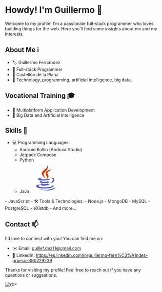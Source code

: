 # Howdy! I'm Guillermo 👋

Welcome to my profile! I'm a passionate full-stack programmer who loves building things for the web. Here you'll find some insights about me and my interests.

## About Me ℹ️

- 🏷 Guillermo Fernández
- 💼 Full-stack Programmer
- 📍 Castellón de la Plana
- 🎯 Technology, programming, artificial intelligence, big data.

## Vocational Training 🎓

- 📱 Multiplatform Application Development
- 🤖 Big Data and Artificial Intelligence

## Skills 🚀

- 💻 Programming Languages: 
    - Android Kotlin (Android Studio) 
    - Jetpack Compose
    - Python 
    - Java <svg xmlns="http://www.w3.org/2000/svg" x="0px" y="0px" width="100" height="100" viewBox="0 0 48 48">
<path fill="#d43a02" d="M23.65,24.898c-0.998-1.609-1.722-2.943-2.725-5.455C19.229,15.2,31.24,11.366,26.37,3.999	c2.111,5.089-7.577,8.235-8.477,12.473C17.07,20.37,23.645,24.898,23.65,24.898z"></path><path fill="#d43a02" d="M23.878,17.27c-0.192,2.516,2.229,3.857,2.299,5.695c0.056,1.496-1.447,2.743-1.447,2.743	s2.728-0.536,3.579-2.818c0.945-2.534-1.834-4.269-1.548-6.298c0.267-1.938,6.031-5.543,6.031-5.543S24.311,11.611,23.878,17.27z"></path><linearGradient id="P9ujQJgz7XN9Qbny9S64Ha_Pd2x9GWu9ovX_gr1" x1="22.677" x2="30.737" y1="21.174" y2="43.318" gradientUnits="userSpaceOnUse"><stop offset="0" stop-color="#5c65d6"></stop><stop offset=".999" stop-color="#464eb0"></stop></linearGradient><path fill="url(#P9ujQJgz7XN9Qbny9S64Ha_Pd2x9GWu9ovX_gr1)" d="M32.084,25.055c1.754-0.394,3.233,0.723,3.233,2.01c0,2.901-4.021,5.643-4.021,5.643 s6.225-0.742,6.225-5.505C37.521,24.053,34.464,23.266,32.084,25.055z M29.129,27.395c0,0,1.941-1.383,2.458-1.902 c-4.763,1.011-15.638,1.147-15.638,0.269c0-0.809,3.507-1.638,3.507-1.638s-7.773-0.112-7.773,2.181 C11.683,28.695,21.858,28.866,29.129,27.395z"></path><linearGradient id="P9ujQJgz7XN9Qbny9S64Hb_Pd2x9GWu9ovX_gr2" x1="19.498" x2="27.296" y1="22.77" y2="44.196" gradientUnits="userSpaceOnUse"><stop offset="0" stop-color="#5c65d6"></stop><stop offset=".999" stop-color="#464eb0"></stop></linearGradient><path fill="url(#P9ujQJgz7XN9Qbny9S64Hb_Pd2x9GWu9ovX_gr2)" d="M27.935,29.571 c-4.509,1.499-12.814,1.02-10.354-0.993c-1.198,0-2.974,0.963-2.974,1.889c0,1.857,8.982,3.291,15.63,0.572L27.935,29.571z"></path><linearGradient id="P9ujQJgz7XN9Qbny9S64Hc_Pd2x9GWu9ovX_gr3" x1="18.698" x2="26.59" y1="23.455" y2="45.14" gradientUnits="userSpaceOnUse"><stop offset="0" stop-color="#5c65d6"></stop><stop offset=".999" stop-color="#464eb0"></stop></linearGradient><path fill="url(#P9ujQJgz7XN9Qbny9S64Hc_Pd2x9GWu9ovX_gr3)" d="M18.686,32.739 c-1.636,0-2.695,1.054-2.695,1.822c0,2.391,9.76,2.632,13.627,0.205l-2.458-1.632C24.271,34.404,17.014,34.579,18.686,32.739z"></path><linearGradient id="P9ujQJgz7XN9Qbny9S64Hd_Pd2x9GWu9ovX_gr4" x1="18.03" x2="25.861" y1="24.198" y2="45.712" gradientUnits="userSpaceOnUse"><stop offset="0" stop-color="#5c65d6"></stop><stop offset=".999" stop-color="#464eb0"></stop></linearGradient><path fill="url(#P9ujQJgz7XN9Qbny9S64Hd_Pd2x9GWu9ovX_gr4)" d="M36.281,36.632 c0-0.936-1.055-1.377-1.433-1.588c2.228,5.373-22.317,4.956-22.317,1.784c0-0.721,1.807-1.427,3.477-1.093l-1.42-0.839 C11.26,34.374,9,35.837,9,37.017C9,42.52,36.281,42.255,36.281,36.632z"></path><linearGradient id="P9ujQJgz7XN9Qbny9S64He_Pd2x9GWu9ovX_gr5" x1="20.725" x2="28.228" y1="24.582" y2="45.197" gradientUnits="userSpaceOnUse"><stop offset="0" stop-color="#5c65d6"></stop><stop offset=".999" stop-color="#464eb0"></stop></linearGradient><path fill="url(#P9ujQJgz7XN9Qbny9S64He_Pd2x9GWu9ovX_gr5)" d="M39,38.604 c-4.146,4.095-14.659,5.587-25.231,3.057C24.341,46.164,38.95,43.628,39,38.604z"></path>
</svg>
    - JavaScript 
- 🛠 Tools & Technologies:
    - Node.js
    - MongoDB
    - MySQL
    - PostgreSQL 
    - eXistdb 
- And more...

## Contact 📫

I'd love to connect with you! You can find me on:

- ✉️ Email: guillef.dez11@gmail.com
- 🔗 LinkedIn: https://es.linkedin.com/in/guillermo-fern%C3%A1ndez-grueso-890229239

Thanks for visiting my profile! Feel free to reach out if you have any questions or suggestions.

![GIF](link-to-your-gif.gif)




<!--
**Gfg92/Gfg92** is a ✨ _special_ ✨ repository because its `README.md` (this file) appears on your GitHub profile.

Here are some ideas to get you started:

- 🔭 I’m currently working on ...
- 🌱 I’m currently learning ...
- 👯 I’m looking to collaborate on ...
- 🤔 I’m looking for help with ...
- 💬 Ask me about ...
- 📫 How to reach me: ...
- 😄 Pronouns: ...
- ⚡ Fun fact: ...
-->
